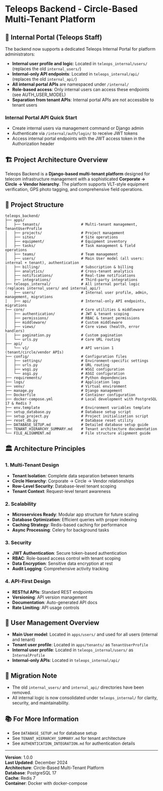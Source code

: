 # Teleops Backend - Circle-Based Multi-Tenant Platform

## 🚀 Internal Portal (Teleops Staff)

The backend now supports a dedicated Teleops Internal Portal for platform administrators:

- **Internal user profile and logic**: Located in `teleops_internal/users/` (replaces the old `internal_users/`)
- **Internal-only API endpoints**: Located in `teleops_internal/api/` (replaces the old `internal_api/`)
- **All internal portal APIs** are namespaced under `/internal/`
- **Role-based access**: Only internal users can access these endpoints (see AUTH_USER_MODEL)
- **Separation from tenant APIs**: Internal portal APIs are not accessible to tenant users

### Internal Portal API Quick Start

- Create internal users via management command or Django admin
- Authenticate via `/internal/auth/login/` to receive JWT tokens
- Access internal portal endpoints with the JWT access token in the Authorization header

## 🏗️ Project Architecture Overview

Teleops Backend is a **Django-based multi-tenant platform** designed for telecom infrastructure management with a sophisticated **Corporate → Circle → Vendor hierarchy**. The platform supports VLT-style equipment verification, GPS photo tagging, and comprehensive field operations.

## 📁 Project Structure

```
teleops_backend/
├── apps/
│   ├── tenants/                   # Multi-tenant management, TenantUserProfile
│   ├── projects/                  # Project management
│   ├── sites/                     # Site operations
│   ├── equipment/                 # Equipment inventory
│   ├── tasks/                     # Task management & field operations
│   ├── teams/                     # Team management
│   ├── users/                     # Main User model (all users: internal + tenant), authentication
│   ├── billing/                   # Subscription & billing
│   ├── analytics/                 # Cross-tenant analytics
│   ├── notifications/             # Real-time notifications
│   ├── integrations/              # Third-party integrations
├── teleops_internal/              # All internal portal logic (replaces internal_users/ and internal_api/)
│   ├── users/                     # Internal user profile, admin, management, migrations
│   ├── api/                       # Internal-only API endpoints, migrations
├── core/                          # Core utilities & middleware
│   ├── authentication/            # JWT & tenant scoping
│   ├── permissions/               # RBAC & tenant permissions
│   ├── middleware/                # Custom middleware
│   ├── views/                     # Core views (health, error handlers)
│   ├── pagination.py              # Custom pagination
│   └── urls.py                    # Core URL routing
├── api/
│   └── v1/                        # API version 1 (tenant/circle/vendor APIs)
├── config/                        # Configuration files
│   ├── settings/                  # Environment-specific settings
│   ├── urls.py                    # URL routing
│   ├── wsgi.py                    # WSGI configuration
│   └── asgi.py                    # ASGI configuration
├── requirements/                  # Python dependencies
├── logs/                          # Application logs
├── venv/                          # Virtual environment
├── manage.py                      # Django management
├── Dockerfile                     # Container configuration
├── docker-compose.yml             # Local development with PostgreSQL 17 & Redis 7
├── env.template                   # Environment variables template
├── setup_database.py              # Database setup script
├── setup_project.py               # Project initialization script
├── reset_db.py                    # Database reset utility
├── DATABASE_SETUP.md              # Detailed database setup guide
├── TENANT_HIERARCHY_SUMMARY.md    # Tenant architecture documentation
└── FILE_ALIGNMENT.md              # File structure alignment guide
```

## 🏛️ Architecture Principles

### 1. Multi-Tenant Design

- **Tenant Isolation**: Complete data separation between tenants
- **Circle Hierarchy**: Corporate → Circle → Vendor relationships
- **Row-Level Security**: Database-level tenant scoping
- **Tenant Context**: Request-level tenant awareness

### 2. Scalability

- **Microservices Ready**: Modular app structure for future scaling
- **Database Optimization**: Efficient queries with proper indexing
- **Caching Strategy**: Redis-based caching for performance
- **Async Processing**: Celery for background tasks

### 3. Security

- **JWT Authentication**: Secure token-based authentication
- **RBAC**: Role-based access control with tenant scoping
- **Data Encryption**: Sensitive data encryption at rest
- **Audit Logging**: Comprehensive activity tracking

### 4. API-First Design

- **RESTful APIs**: Standard REST endpoints
- **Versioning**: API version management
- **Documentation**: Auto-generated API docs
- **Rate Limiting**: API usage controls

## 🔑 User Management Overview

- **Main User model**: Located in `apps/users/` and used for all users (internal and tenant)
- **Tenant user profile**: Located in `apps/tenants/` as `TenantUserProfile`
- **Internal user profile**: Located in `teleops_internal/users/` as `InternalProfile`
- **Internal-only APIs**: Located in `teleops_internal/api/`

## 🔄 Migration Note

- The old `internal_users/` and `internal_api/` directories have been removed.
- All internal logic is now consolidated under `teleops_internal/` for clarity, security, and maintainability.

## 📚 For More Information

- See `DATABASE_SETUP.md` for database setup
- See `TENANT_HIERARCHY_SUMMARY.md` for tenant architecture
- See `AUTHENTICATION_INTEGRATION.md` for authentication details

---

**Version**: 1.0.0  
**Last Updated**: December 2024  
**Architecture**: Circle-Based Multi-Tenant Platform  
**Database**: PostgreSQL 17  
**Cache**: Redis 7  
**Container**: Docker with docker-compose
